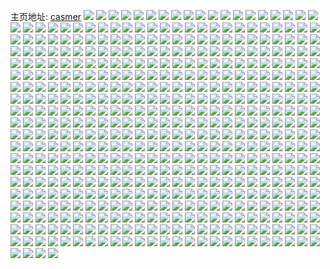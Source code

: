 主页地址: [casmer](https://weibo.com/u/1407737105) 
![](https://wx4.sinaimg.cn/mw2000/53e85d11gy1grmi6sm6uaj20u0140dzh.jpg) 
![](https://wx4.sinaimg.cn/mw2000/53e85d11gy1grmi6tfh8xj20u0140wy1.jpg) 
![](https://wx4.sinaimg.cn/mw2000/53e85d11gy1grmi6ubsi3j21400u0h24.jpg) 
![](https://wx4.sinaimg.cn/mw2000/53e85d11gy1grmi6uve71j21400u04fx.jpg) 
![](https://wx4.sinaimg.cn/mw2000/001xgIJbgy1grmi6vlktbj61400u04eq02.jpg) 
![](https://wx4.sinaimg.cn/mw2000/53e85d11gy1grmi6wj1vfj21400u0awk.jpg) 
![](https://wx4.sinaimg.cn/mw2000/53e85d11gy1grmi6x4kukj21400u0gyb.jpg) 
![](https://wx4.sinaimg.cn/mw2000/53e85d11gy1grmi6xnpdhj21400u0dv8.jpg) 
![](https://wx4.sinaimg.cn/mw2000/53e85d11gy1grmi6rjzdpj21410u013j.jpg) 
![](https://wx4.sinaimg.cn/mw2000/53e85d11gy1grlcqibx5aj22c03404qr.jpg) 
![](https://wx4.sinaimg.cn/mw2000/53e85d11gy1grlcqngov4j23402c0hdv.jpg) 
![](https://wx4.sinaimg.cn/mw2000/001xgIJbgy1grlcqryxh4j63402c0npf02.jpg) 
![](https://wx4.sinaimg.cn/mw2000/53e85d11gy1grlcqz4esej23402c0hdw.jpg) 
![](https://wx4.sinaimg.cn/mw2000/53e85d11gy1grlcqdwmyvj22c03401jd.jpg) 
![](https://wx4.sinaimg.cn/mw2000/53e85d11gy1grlcr62ha0j23402c0x6t.jpg) 
![](https://wx4.sinaimg.cn/mw2000/53e85d11gy1grlcrbompij22c0340x6s.jpg) 
![](https://wx4.sinaimg.cn/mw2000/53e85d11gy1grlcrh9vs5j23402c0b2c.jpg) 
![](https://wx4.sinaimg.cn/mw2000/53e85d11gy1grlcrq0u8dj22c0340npi.jpg) 
![](https://wx4.sinaimg.cn/mw2000/53e85d11gy1grkbtsnvp1j21400u0tsw.jpg) 
![](https://wx4.sinaimg.cn/mw2000/53e85d11gy1grkbs9y2dhj21400u04f4.jpg) 
![](https://wx4.sinaimg.cn/mw2000/53e85d11gy1grkbslhws1j21400u0h61.jpg) 
![](https://wx4.sinaimg.cn/mw2000/53e85d11gy1grkbsor2yrj21400u0aqq.jpg) 
![](https://wx4.sinaimg.cn/mw2000/53e85d11gy1grkbssj0lkj20u0140aju.jpg) 
![](https://wx4.sinaimg.cn/mw2000/53e85d11gy1grkbsx96k2j21400u04al.jpg) 
![](https://wx4.sinaimg.cn/mw2000/53e85d11gy1grkbtek1wnj21930u0qhx.jpg) 
![](https://wx4.sinaimg.cn/mw2000/53e85d11gy1grkbthq9zhj21400u01a6.jpg) 
![](https://wx4.sinaimg.cn/mw2000/53e85d11gy1grkbtlxrfxj21400u0tpv.jpg) 
![](https://wx4.sinaimg.cn/mw2000/53e85d11gy1grk6ww3ydxj20u0140tr4.jpg) 
![](https://wx4.sinaimg.cn/mw2000/53e85d11gy1grk6wxc5hlj20u0140h3i.jpg) 
![](https://wx4.sinaimg.cn/mw2000/53e85d11gy1grk6wydjruj21400u0duq.jpg) 
![](https://wx4.sinaimg.cn/mw2000/53e85d11gy1grk6wzfsl4j21400u0tmx.jpg) 
![](https://wx4.sinaimg.cn/mw2000/53e85d11gy1grk6wungxvj20u0140nbk.jpg) 
![](https://wx4.sinaimg.cn/mw2000/53e85d11gy1grk6x0y0kqj21400u019u.jpg) 
![](https://wx4.sinaimg.cn/mw2000/53e85d11gy1grk6x2cioxj21400u0dw0.jpg) 
![](https://wx4.sinaimg.cn/mw2000/53e85d11gy1grk6x3gsgfj21400u07ge.jpg) 
![](https://wx4.sinaimg.cn/mw2000/53e85d11gy1grk6x6rns2j21400u0wss.jpg) 
![](https://wx4.sinaimg.cn/mw2000/53e85d11gy1grk21e4vzlj21400u0qfy.jpg) 
![](https://wx4.sinaimg.cn/mw2000/53e85d11gy1grk21xd2w6j21400u0at6.jpg) 
![](https://wx4.sinaimg.cn/mw2000/53e85d11gy1grk21fo9zoj21400u0nbl.jpg) 
![](https://wx4.sinaimg.cn/mw2000/53e85d11gy1grk21hip1uj20u0140qoi.jpg) 
![](https://wx4.sinaimg.cn/mw2000/53e85d11gy1grk21nq3tkj21400u0h6v.jpg) 
![](https://wx4.sinaimg.cn/mw2000/53e85d11gy1grk21qpa49j20u01401eq.jpg) 
![](https://wx4.sinaimg.cn/mw2000/53e85d11gy1grk21s7chcj20u01401bh.jpg) 
![](https://wx4.sinaimg.cn/mw2000/53e85d11gy1grk21tu5o1j21400u0dug.jpg) 
![](https://wx4.sinaimg.cn/mw2000/53e85d11gy1grk21vlzoyj21400u019r.jpg) 
![](https://wx4.sinaimg.cn/mw2000/53e85d11gy1grj6cva6vnj21400u0qdi.jpg) 
![](https://wx4.sinaimg.cn/mw2000/53e85d11gy1grj6czoqzkj21400u0ti9.jpg) 
![](https://wx4.sinaimg.cn/mw2000/53e85d11gy1grj6cypzrxj21400u0tiy.jpg) 
![](https://wx4.sinaimg.cn/mw2000/53e85d11gy1grj6d0vgosj21400u0gva.jpg) 
![](https://wx4.sinaimg.cn/mw2000/53e85d11gy1grj6cu9gr1j21400u0naj.jpg) 
![](https://wx4.sinaimg.cn/mw2000/53e85d11gy1grj6d218mcj21400u04aj.jpg) 
![](https://wx4.sinaimg.cn/mw2000/53e85d11gy1grj6d41e3lj21400u07h4.jpg) 
![](https://wx4.sinaimg.cn/mw2000/53e85d11gy1grj6d2z9n4j21400u07fm.jpg) 
![](https://wx4.sinaimg.cn/mw2000/53e85d11gy1grj6d5cu59j21400u0qgo.jpg) 
![](https://wx4.sinaimg.cn/mw2000/53e85d11gy1grhwzeg1eej20u01404d6.jpg) 
![](https://wx4.sinaimg.cn/mw2000/53e85d11gy1grhwzd5daqj21400u0nhn.jpg) 
![](https://wx4.sinaimg.cn/mw2000/53e85d11gy1grhwzg7fl3j20u0140aw4.jpg) 
![](https://wx4.sinaimg.cn/mw2000/53e85d11gy1grhwzh0f3tj21400u0dv7.jpg) 
![](https://wx4.sinaimg.cn/mw2000/53e85d11gy1grhwzia53sj20u0140e0d.jpg) 
![](https://wx4.sinaimg.cn/mw2000/53e85d11gy1grhwzixdymj21400u0ams.jpg) 
![](https://wx4.sinaimg.cn/mw2000/53e85d11gy1grhwzjnsq1j21400u04gg.jpg) 
![](https://wx4.sinaimg.cn/mw2000/53e85d11gy1grhwzkvv7ej20u0140asz.jpg) 
![](https://wx4.sinaimg.cn/mw2000/53e85d11gy1grhwzlzqnmj20u0140qjr.jpg) 
![](https://wx4.sinaimg.cn/mw2000/53e85d11gy1grhwxb8cbwj21400u019u.jpg) 
![](https://wx4.sinaimg.cn/mw2000/53e85d11gy1grhwx7s572j21400u0gyw.jpg) 
![](https://wx4.sinaimg.cn/mw2000/53e85d11gy1grhwxgigvfj21400u0k7w.jpg) 
![](https://wx4.sinaimg.cn/mw2000/53e85d11gy1grhwxc4kqhj21400u0dt8.jpg) 
![](https://wx4.sinaimg.cn/mw2000/53e85d11gy1grhwxd0hxaj20u0140anf.jpg) 
![](https://wx4.sinaimg.cn/mw2000/53e85d11gy1grhwxdz7saj20u0140h1u.jpg) 
![](https://wx4.sinaimg.cn/mw2000/53e85d11gy1grhwxiom6nj20u0140tsz.jpg) 
![](https://wx4.sinaimg.cn/mw2000/53e85d11gy1grhwxfb9i5j20u0140tp8.jpg) 
![](https://wx4.sinaimg.cn/mw2000/53e85d11gy1grhwxhgpggj20u0140wue.jpg) 
![](https://wx4.sinaimg.cn/mw2000/53e85d11gy1grfv3fzwe6j22c03401l1.jpg) 
![](https://wx4.sinaimg.cn/mw2000/53e85d11gy1grfv3m0acfj23402c0kjp.jpg) 
![](https://wx4.sinaimg.cn/mw2000/53e85d11gy1grfv3v9oigj22c0340u11.jpg) 
![](https://wx4.sinaimg.cn/mw2000/53e85d11gy1grfv40bmd3j22c0340u10.jpg) 
![](https://wx4.sinaimg.cn/mw2000/53e85d11gy1grfv47v82vj22c0340e84.jpg) 
![](https://wx4.sinaimg.cn/mw2000/53e85d11gy1grfv4fl13gj22c0340b2e.jpg) 
![](https://wx4.sinaimg.cn/mw2000/53e85d11gy1grfv4oh52yj22c0340hdy.jpg) 
![](https://wx4.sinaimg.cn/mw2000/53e85d11gy1grfv4uookcj22c0340x6r.jpg) 
![](https://wx4.sinaimg.cn/mw2000/53e85d11gy1grfv33fs0ej22c0340u11.jpg) 
![](https://wx4.sinaimg.cn/mw2000/53e85d11gy1greo84snhyj22c0340kjm.jpg) 
![](https://wx4.sinaimg.cn/mw2000/53e85d11gy1greo8wpfzbj22c0340kjp.jpg) 
![](https://wx4.sinaimg.cn/mw2000/53e85d11gy1greo94bdqkj22c03404qr.jpg) 
![](https://wx4.sinaimg.cn/mw2000/53e85d11gy1greo9a18qdj23402c0hdv.jpg) 
![](https://wx4.sinaimg.cn/mw2000/53e85d11gy1greo9ze4ydj22c0340x6s.jpg) 
![](https://wx4.sinaimg.cn/mw2000/53e85d11gy1greoabi121j22c0340x6t.jpg) 
![](https://wx4.sinaimg.cn/mw2000/53e85d11gy1greoarvajoj23402c07wn.jpg) 
![](https://wx4.sinaimg.cn/mw2000/53e85d11gy1greo7v9i8nj21nh2lde83.jpg) 
![](https://wx4.sinaimg.cn/mw2000/53e85d11gy1greob01lo2j23402c07wk.jpg) 
![](https://wx4.sinaimg.cn/mw2000/53e85d11ly1gqrhude241j20u0140qv6.jpg) 
![](https://wx4.sinaimg.cn/mw2000/53e85d11ly1gqrhvb0uppj21410u07wj.jpg) 
![](https://wx4.sinaimg.cn/mw2000/53e85d11ly1gqrhvhtqj4j20u0140kjm.jpg) 
![](https://wx4.sinaimg.cn/mw2000/53e85d11ly1gqrhvpb6uqj20u01407wi.jpg) 
![](https://wx4.sinaimg.cn/mw2000/53e85d11ly1gqrhvu01pbj20u0140gzx.jpg) 
![](https://wx4.sinaimg.cn/mw2000/53e85d11ly1gqrhw4kix9j20u01424qr.jpg) 
![](https://wx4.sinaimg.cn/mw2000/53e85d11ly1gqrht379crj21400u0asm.jpg) 
![](https://wx4.sinaimg.cn/mw2000/53e85d11ly1gqrhw7d25yj21400u0h22.jpg) 
![](https://wx4.sinaimg.cn/mw2000/53e85d11ly1gqrhwbwmncj21br0u0wxp.jpg) 
![](https://wx4.sinaimg.cn/mw2000/53e85d11ly1gqqewrn6q3j21400u0h1n.jpg) 
![](https://wx4.sinaimg.cn/mw2000/53e85d11ly1gqqewwla97j20u01donji.jpg) 
![](https://wx4.sinaimg.cn/mw2000/53e85d11ly1gqqewz5cacj20u01404dr.jpg) 
![](https://wx4.sinaimg.cn/mw2000/53e85d11ly1gqqex1hqlsj20u0140gxq.jpg) 
![](https://wx4.sinaimg.cn/mw2000/53e85d11ly1gqqeweuqbdj21400u0gwk.jpg) 
![](https://wx4.sinaimg.cn/mw2000/53e85d11ly1gqqex4rna2j21400u0ao7.jpg) 
![](https://wx4.sinaimg.cn/mw2000/53e85d11ly1gqqex6mwb8j21400u0wqw.jpg) 
![](https://wx4.sinaimg.cn/mw2000/53e85d11ly1gqqexmczjkj21400u0aki.jpg) 
![](https://wx4.sinaimg.cn/mw2000/53e85d11ly1gqqexpt5tdj21070n042w.jpg) 
![](https://wx4.sinaimg.cn/mw2000/53e85d11ly1gqp8k63vyvj21o02pn4qr.jpg) 
![](https://wx4.sinaimg.cn/mw2000/53e85d11ly1gqp8k94nszj23402c0hdu.jpg) 
![](https://wx4.sinaimg.cn/mw2000/53e85d11ly1gqp8kdbf2xj22nh1o0u0z.jpg) 
![](https://wx4.sinaimg.cn/mw2000/53e85d11ly1gqp8ke2ah6j20uw1cpngk.jpg) 
![](https://wx4.sinaimg.cn/mw2000/53e85d11ly1gqp8k2mu9ij21nw2qje82.jpg) 
![](https://wx4.sinaimg.cn/mw2000/53e85d11ly1gqp8kep4bbj20u01hcmzu.jpg) 
![](https://wx4.sinaimg.cn/mw2000/53e85d11ly1gqlt89sssyj235s2dc1l2.jpg) 
![](https://wx4.sinaimg.cn/mw2000/53e85d11ly1gqlt8gx4t8j235s2dc4qt.jpg) 
![](https://wx4.sinaimg.cn/mw2000/53e85d11ly1gqlt8qo207j235s2dcb2d.jpg) 
![](https://wx4.sinaimg.cn/mw2000/53e85d11ly1gqlt937r5hj235s2dcb2f.jpg) 
![](https://wx4.sinaimg.cn/mw2000/53e85d11ly1gqlt9d2xbaj22dc35sb2d.jpg) 
![](https://wx4.sinaimg.cn/mw2000/53e85d11ly1gqlt9mqg0wj235s2dce86.jpg) 
![](https://wx4.sinaimg.cn/mw2000/53e85d11ly1gqlt7te2wnj20u0140q5z.jpg) 
![](https://wx4.sinaimg.cn/mw2000/53e85d11ly1gqlt9vcscej21o02qa4qr.jpg) 
![](https://wx4.sinaimg.cn/mw2000/53e85d11ly1gqlt9wfr8rj20v91mrwi9.jpg) 
![](https://wx4.sinaimg.cn/mw2000/53e85d11gy1gqcie4juwnj21400u0kb0.jpg) 
![](https://wx4.sinaimg.cn/mw2000/53e85d11gy1gqcie61rstj215d0u01at.jpg) 
![](https://wx4.sinaimg.cn/mw2000/53e85d11gy1gqcie6z69xj21400u0wz9.jpg) 
![](https://wx4.sinaimg.cn/mw2000/53e85d11gy1gqcie7y0tzj20u0140qp7.jpg) 
![](https://wx4.sinaimg.cn/mw2000/53e85d11gy1gqcie96m99j20u0140qh4.jpg) 
![](https://wx4.sinaimg.cn/mw2000/53e85d11gy1gqcieasljgj21400u0k8w.jpg) 
![](https://wx4.sinaimg.cn/mw2000/53e85d11gy1gqciec343dj20u0140e04.jpg) 
![](https://wx4.sinaimg.cn/mw2000/53e85d11gy1gqcied4c0lj20u0140trg.jpg) 
![](https://wx4.sinaimg.cn/mw2000/53e85d11gy1gqcie2zmskj20u0140k8s.jpg) 
![](https://wx4.sinaimg.cn/mw2000/53e85d11gy1gqbzki6iryj21400u0nf8.jpg) 
![](https://wx4.sinaimg.cn/mw2000/53e85d11gy1gqbzkh4y1hj21400u0aj4.jpg) 
![](https://wx4.sinaimg.cn/mw2000/53e85d11gy1gqbzkiz1oej21400u012b.jpg) 
![](https://wx4.sinaimg.cn/mw2000/53e85d11gy1gqbzkk22gkj21400u0wvk.jpg) 
![](https://wx4.sinaimg.cn/mw2000/53e85d11gy1gqbzkkt1ssj21400u011l.jpg) 
![](https://wx4.sinaimg.cn/mw2000/53e85d11gy1gqbzklpte1j21400u0157.jpg) 
![](https://wx4.sinaimg.cn/mw2000/53e85d11gy1gqbzkmmbp9j21400u0an4.jpg) 
![](https://wx4.sinaimg.cn/mw2000/53e85d11gy1gqbzkn8ojvj21400u0dne.jpg) 
![](https://wx4.sinaimg.cn/mw2000/53e85d11gy1gqbzko1g0uj21400u0tk1.jpg) 
![](https://wx4.sinaimg.cn/mw2000/53e85d11gy1gqb9ng12isj20u0140aue.jpg) 
![](https://wx4.sinaimg.cn/mw2000/53e85d11gy1gqb9nguiwjj21400u0qjo.jpg) 
![](https://wx4.sinaimg.cn/mw2000/53e85d11gy1gqb9ni04eyj21400u0ts7.jpg) 
![](https://wx4.sinaimg.cn/mw2000/53e85d11gy1gqb9niyirzj20u0140qkh.jpg) 
![](https://wx4.sinaimg.cn/mw2000/53e85d11gy1gqb9netcqaj20u0140h8p.jpg) 
![](https://wx4.sinaimg.cn/mw2000/53e85d11gy1gqb9nk4rs2j20u0140kd3.jpg) 
![](https://wx4.sinaimg.cn/mw2000/53e85d11gy1gqb9nl9f43j20u0140wyt.jpg) 
![](https://wx4.sinaimg.cn/mw2000/53e85d11gy1gqb9nmf1pvj20u0140dzj.jpg) 
![](https://wx4.sinaimg.cn/mw2000/53e85d11gy1gqb9nnda0sj20u0140tr5.jpg) 
![](https://wx4.sinaimg.cn/mw2000/53e85d11gy1gqay9wl8grj22c0340kjo.jpg) 
![](https://wx4.sinaimg.cn/mw2000/53e85d11gy1gqay9yo8z1j22c0340qv6.jpg) 
![](https://wx4.sinaimg.cn/mw2000/53e85d11gy1gqayaphxihj23402c07wk.jpg) 
![](https://wx4.sinaimg.cn/mw2000/53e85d11gy1gqaya2bl39j22c0340hdw.jpg) 
![](https://wx4.sinaimg.cn/mw2000/53e85d11gy1gqaya9t8stj23402c0npf.jpg) 
![](https://wx4.sinaimg.cn/mw2000/53e85d11gy1gqay9twjpxj22c0340b2b.jpg) 
![](https://wx4.sinaimg.cn/mw2000/53e85d11gy1gqayaee747j23402c07wk.jpg) 
![](https://wx4.sinaimg.cn/mw2000/53e85d11gy1gqayaiakllj22c0340x6s.jpg) 
![](https://wx4.sinaimg.cn/mw2000/53e85d11gy1gqayalmtsyj23402c0npg.jpg) 
![](https://wx4.sinaimg.cn/mw2000/53e85d11gy1gqa6cl9p29j23402c01kz.jpg) 
![](https://wx4.sinaimg.cn/mw2000/53e85d11gy1gqa6chqrr1j23402c0hdw.jpg) 
![](https://wx4.sinaimg.cn/mw2000/53e85d11gy1gqa6cp2qnxj23402c0b2b.jpg) 
![](https://wx4.sinaimg.cn/mw2000/53e85d11gy1gqa6cuon2lj23402c07wk.jpg) 
![](https://wx4.sinaimg.cn/mw2000/53e85d11gy1gqa6d05tsrj23402c0npf.jpg) 
![](https://wx4.sinaimg.cn/mw2000/53e85d11gy1gqa6d51dsoj23402c0u0z.jpg) 
![](https://wx4.sinaimg.cn/mw2000/53e85d11gy1gqa6db9oukj23402c01kz.jpg) 
![](https://wx4.sinaimg.cn/mw2000/53e85d11gy1gqa6dgahfij23402c0u0z.jpg) 
![](https://wx4.sinaimg.cn/mw2000/53e85d11gy1gqa6dlkfnfj23402c0e83.jpg) 
![](https://wx4.sinaimg.cn/mw2000/53e85d11gy1gq9t90jcjbj21400u0wsz.jpg) 
![](https://wx4.sinaimg.cn/mw2000/53e85d11gy1gq9t943c6zj21400u0k6n.jpg) 
![](https://wx4.sinaimg.cn/mw2000/53e85d11gy1gq9t94wehyj21400u0k83.jpg) 
![](https://wx4.sinaimg.cn/mw2000/53e85d11gy1gq9t95s7fmj20u0140gys.jpg) 
![](https://wx4.sinaimg.cn/mw2000/53e85d11gy1gq9t96g3hrj21410u0gur.jpg) 
![](https://wx4.sinaimg.cn/mw2000/53e85d11gy1gq9t930nlwj21400u017b.jpg) 
![](https://wx4.sinaimg.cn/mw2000/53e85d11gy1gq9t97f809j21400u0k43.jpg) 
![](https://wx4.sinaimg.cn/mw2000/53e85d11gy1gq9t98c912j20u0140n8o.jpg) 
![](https://wx4.sinaimg.cn/mw2000/53e85d11gy1gq9t8xccumj211z0n014t.jpg) 
![](https://wx4.sinaimg.cn/mw2000/53e85d11gy1gq8wx4ot17j217n0u0dqa.jpg) 
![](https://wx4.sinaimg.cn/mw2000/53e85d11gy1gq8wx65pgpj20zr0n07dx.jpg) 
![](https://wx4.sinaimg.cn/mw2000/53e85d11gy1gq8wx7p9vaj20u0140anq.jpg) 
![](https://wx4.sinaimg.cn/mw2000/53e85d11gy1gq8wx38q9ej20u0140qhh.jpg) 
![](https://wx4.sinaimg.cn/mw2000/53e85d11gy1gq8wx9hhs1j21400u0aot.jpg) 
![](https://wx4.sinaimg.cn/mw2000/53e85d11gy1gq8wxbmztyj20u0140dzv.jpg) 
![](https://wx4.sinaimg.cn/mw2000/53e85d11gy1gq8wxd4jbtj21400u0n98.jpg) 
![](https://wx4.sinaimg.cn/mw2000/53e85d11gy1gq8wxe1xa4j21400u0qj0.jpg) 
![](https://wx4.sinaimg.cn/mw2000/53e85d11gy1gq8wxevg45j21400u0qfw.jpg) 
![](https://wx4.sinaimg.cn/mw2000/53e85d11gy1gq7bi5ntjaj20u01404cz.jpg) 
![](https://wx4.sinaimg.cn/mw2000/53e85d11gy1gq7bigvonej21400u0duh.jpg) 
![](https://wx4.sinaimg.cn/mw2000/53e85d11gy1gq7birmweyj20u0140h5o.jpg) 
![](https://wx4.sinaimg.cn/mw2000/53e85d11gy1gq7bi2jlfhj21400u0qbg.jpg) 
![](https://wx4.sinaimg.cn/mw2000/53e85d11gy1gq7bj0kky3j20u01407p6.jpg) 
![](https://wx4.sinaimg.cn/mw2000/53e85d11gy1gq7bjbetr1j210j0n0drn.jpg) 
![](https://wx4.sinaimg.cn/mw2000/53e85d11gy1gq7bjdly3sj20zf0n046y.jpg) 
![](https://wx4.sinaimg.cn/mw2000/53e85d11gy1gq7bjge0u4j21400u049y.jpg) 
![](https://wx4.sinaimg.cn/mw2000/53e85d11gy1gq7bjkm6mcj21000n0wm6.jpg) 
![](https://wx4.sinaimg.cn/mw2000/53e85d11gy1gq6r154cclj21400u0amo.jpg) 
![](https://wx4.sinaimg.cn/mw2000/53e85d11gy1gq6r16kximj21400u0duq.jpg) 
![](https://wx4.sinaimg.cn/mw2000/53e85d11gy1gq6r19wxu9j20u014015v.jpg) 
![](https://wx4.sinaimg.cn/mw2000/53e85d11gy1gq6r1c4tu4j21400u07kz.jpg) 
![](https://wx4.sinaimg.cn/mw2000/53e85d11gy1gq6r1d3m9hj21400u07hu.jpg) 
![](https://wx4.sinaimg.cn/mw2000/53e85d11gy1gq6r1e5q42j21400u0gxy.jpg) 
![](https://wx4.sinaimg.cn/mw2000/53e85d11gy1gq6r1f1721j21400u0nai.jpg) 
![](https://wx4.sinaimg.cn/mw2000/53e85d11gy1gq6r13pqhij20u0140qh6.jpg) 
![](https://wx4.sinaimg.cn/mw2000/53e85d11gy1gq6r1fy9xoj21400u0wrj.jpg) 
![](https://wx4.sinaimg.cn/mw2000/53e85d11gy1gq4fa6kgttj22c0340hdw.jpg) 
![](https://wx4.sinaimg.cn/mw2000/53e85d11gy1gq4faa5z3bj22c0340hdx.jpg) 
![](https://wx4.sinaimg.cn/mw2000/53e85d11gy1gq4fadfydhj23402c04qt.jpg) 
![](https://wx4.sinaimg.cn/mw2000/53e85d11gy1gq4fajj461j215o0v8u0z.jpg) 
![](https://wx4.sinaimg.cn/mw2000/53e85d11gy1gq4fa2puq7j23402c07wk.jpg) 
![](https://wx4.sinaimg.cn/mw2000/53e85d11gy1gq4fanuwypj215m1jkhe0.jpg) 
![](https://wx4.sinaimg.cn/mw2000/53e85d11gy1gq4faqw9naj23402c07wk.jpg) 
![](https://wx4.sinaimg.cn/mw2000/53e85d11gy1gq4fasy11aj22c0340e83.jpg) 
![](https://wx4.sinaimg.cn/mw2000/53e85d11gy1gq4faw9aa8j215o0v8kjo.jpg) 
![](https://wx4.sinaimg.cn/mw2000/53e85d11gy1gq46glqvbmj21400u0h0p.jpg) 
![](https://wx4.sinaimg.cn/mw2000/53e85d11gy1gq46gmn6saj20u01404es.jpg) 
![](https://wx4.sinaimg.cn/mw2000/53e85d11gy1gq46gnmfiij21400u0kac.jpg) 
![](https://wx4.sinaimg.cn/mw2000/53e85d11gy1gq46gp8ynsj21400u0h4u.jpg) 
![](https://wx4.sinaimg.cn/mw2000/53e85d11gy1gq46gq61fsj213d0u0tq5.jpg) 
![](https://wx4.sinaimg.cn/mw2000/53e85d11gy1gq46gqv2emj20u014049c.jpg) 
![](https://wx4.sinaimg.cn/mw2000/53e85d11gy1gq46grj9qvj20u0140n8d.jpg) 
![](https://wx4.sinaimg.cn/mw2000/53e85d11gy1gq46gs6w47j21400u0qea.jpg) 
![](https://wx4.sinaimg.cn/mw2000/53e85d11gy1gq46gksdemj21400u0nbw.jpg) 
![](https://wx4.sinaimg.cn/mw2000/53e85d11gy1gq39q05u64j22c03401l3.jpg) 
![](https://wx4.sinaimg.cn/mw2000/53e85d11gy1gq39q48akgj22c0340hdz.jpg) 
![](https://wx4.sinaimg.cn/mw2000/53e85d11gy1gq39q6wne1j23402c0hdv.jpg) 
![](https://wx4.sinaimg.cn/mw2000/53e85d11gy1gq39qazsg0j23402c0qv7.jpg) 
![](https://wx4.sinaimg.cn/mw2000/53e85d11gy1gq39qdx89wj23402c07wk.jpg) 
![](https://wx4.sinaimg.cn/mw2000/53e85d11gy1gq39qgg7xoj23402c0b2d.jpg) 
![](https://wx4.sinaimg.cn/mw2000/53e85d11gy1gq39qirfe7j23402c07wj.jpg) 
![](https://wx4.sinaimg.cn/mw2000/53e85d11gy1gq39pwsta4j23402c0e83.jpg) 
![](https://wx4.sinaimg.cn/mw2000/53e85d11gy1gq39qkw1mij23402c0e83.jpg) 
![](https://wx4.sinaimg.cn/mw2000/53e85d11ly1gq244futvtj21ax0u07gh.jpg) 
![](https://wx4.sinaimg.cn/mw2000/53e85d11ly1gq244avbuxj21400u0qi5.jpg) 
![](https://wx4.sinaimg.cn/mw2000/53e85d11ly1gq244bjgp4j21400u0k19.jpg) 
![](https://wx4.sinaimg.cn/mw2000/53e85d11ly1gq244c8pv6j215q0u04cl.jpg) 
![](https://wx4.sinaimg.cn/mw2000/53e85d11ly1gq244gh5yrj20u01doww4.jpg) 
![](https://wx4.sinaimg.cn/mw2000/53e85d11ly1gq244d2ltij21400u0dqw.jpg) 
![](https://wx4.sinaimg.cn/mw2000/53e85d11ly1gq244dwn47j20u01407hf.jpg) 
![](https://wx4.sinaimg.cn/mw2000/53e85d11ly1gq2449zq48j21de0u0wxf.jpg) 
![](https://wx4.sinaimg.cn/mw2000/53e85d11ly1gq244etcw3j20u0140ana.jpg) 
![](https://wx4.sinaimg.cn/mw2000/53e85d11ly1gq0bj8bi7qj23402c07wk.jpg) 
![](https://wx4.sinaimg.cn/mw2000/53e85d11ly1gq0biwlpycj23402c0b2c.jpg) 
![](https://wx4.sinaimg.cn/mw2000/53e85d11ly1gq0bjfzdnnj22c0340npf.jpg) 
![](https://wx4.sinaimg.cn/mw2000/53e85d11ly1gq0bjj8p6ej215k0v67wj.jpg) 
![](https://wx4.sinaimg.cn/mw2000/53e85d11ly1gq0bjpgp6zj22c0340hdw.jpg) 
![](https://wx4.sinaimg.cn/mw2000/53e85d11ly1gq0bjwjscfj21n32prqv6.jpg) 
![](https://wx4.sinaimg.cn/mw2000/53e85d11ly1gppdm0piv8j21co0v97pk.jpg) 
![](https://wx4.sinaimg.cn/mw2000/53e85d11ly1gppdm2xggxj21eb0v9noi.jpg) 
![](https://wx4.sinaimg.cn/mw2000/53e85d11ly1gppdm4hpj6j218n0v91fg.jpg) 
![](https://wx4.sinaimg.cn/mw2000/53e85d11ly1gppdm6uithj21ch0v94qp.jpg) 
![](https://wx4.sinaimg.cn/mw2000/53e85d11ly1gppdlywaetj217c0v9tr4.jpg) 
![](https://wx4.sinaimg.cn/mw2000/53e85d11ly1gppdm928lwj21ep0v94qp.jpg) 
![](https://wx4.sinaimg.cn/mw2000/53e85d11ly1gppdmsns34j215m1jku0x.jpg) 
![](https://wx4.sinaimg.cn/mw2000/53e85d11ly1gppdmf0nl2j215m1jkkjl.jpg) 
![](https://wx4.sinaimg.cn/mw2000/53e85d11ly1gppdmg01twj20nf1e41c9.jpg) 
![](https://wx4.sinaimg.cn/mw2000/53e85d11ly1gpo65pdl7ej21400u0134.jpg) 
![](https://wx4.sinaimg.cn/mw2000/53e85d11ly1gpo661yp7ij23402c07wl.jpg) 
![](https://wx4.sinaimg.cn/mw2000/53e85d11ly1gpo66fmh25j23402c04qr.jpg) 
![](https://wx4.sinaimg.cn/mw2000/53e85d11ly1gpo65lben0j215o1jkx6u.jpg) 
![](https://wx4.sinaimg.cn/mw2000/53e85d11ly1gpo66zsi3aj215o1jke88.jpg) 
![](https://wx4.sinaimg.cn/mw2000/53e85d11ly1gpo67yukqej22c0340e88.jpg) 
![](https://wx4.sinaimg.cn/mw2000/53e85d11ly1gpo68z4lxsj215o1jku14.jpg) 
![](https://wx4.sinaimg.cn/mw2000/53e85d11ly1gpo69xv8p9j22c0340b2e.jpg) 
![](https://wx4.sinaimg.cn/mw2000/53e85d11ly1gpo6cafsgbj215o0v8x6s.jpg) 
![](https://wx4.sinaimg.cn/mw2000/53e85d11ly1gpkoy6o2gij21o02rxb2b.jpg) 
![](https://wx4.sinaimg.cn/mw2000/53e85d11ly1gpkoy8ott2j23402c01l0.jpg) 
![](https://wx4.sinaimg.cn/mw2000/53e85d11ly1gpkoybp2b3j23402c0x6t.jpg) 
![](https://wx4.sinaimg.cn/mw2000/53e85d11ly1gpkoyfgz6oj22c03407wn.jpg) 
![](https://wx4.sinaimg.cn/mw2000/53e85d11ly1gpkoygr0buj22c0340x6q.jpg) 
![](https://wx4.sinaimg.cn/mw2000/53e85d11ly1gpkoyj4pvbj22c03407wj.jpg) 
![](https://wx4.sinaimg.cn/mw2000/53e85d11ly1gpkoykix26j22c0340b2b.jpg) 
![](https://wx4.sinaimg.cn/mw2000/53e85d11ly1gpkoy4r5z3j22c0340npi.jpg) 
![](https://wx4.sinaimg.cn/mw2000/53e85d11ly1gpkoyn5m2vj23402c0hdv.jpg) 
![](https://wx4.sinaimg.cn/mw2000/53e85d11ly1gpcq8ty7uqj23402c04qs.jpg) 
![](https://wx4.sinaimg.cn/mw2000/53e85d11ly1gpcq8knegwj23402c07wl.jpg) 
![](https://wx4.sinaimg.cn/mw2000/53e85d11ly1gpcq94zz9qj230r29kkjm.jpg) 
![](https://wx4.sinaimg.cn/mw2000/53e85d11ly1gpcq9ahfe9j21o02db7wi.jpg) 
![](https://wx4.sinaimg.cn/mw2000/53e85d11ly1gpcq9wwp48j215o0rsb2a.jpg) 
![](https://wx4.sinaimg.cn/mw2000/53e85d11ly1gpcqa3dwp3j215m1jkb2f.jpg) 
![](https://wx4.sinaimg.cn/mw2000/53e85d11ly1gpcqa4pci8j21b10v97s5.jpg) 
![](https://wx4.sinaimg.cn/mw2000/53e85d11ly1gpcqaa43izj23402c07wk.jpg) 
![](https://wx4.sinaimg.cn/mw2000/53e85d11ly1gpcqaedeuwj23402c04qs.jpg) 
![](https://wx4.sinaimg.cn/mw2000/53e85d11ly1gpb4i7cyk9j23402c0kjm.jpg) 
![](https://wx4.sinaimg.cn/mw2000/53e85d11ly1gpb4iihge2j22c03401l3.jpg) 
![](https://wx4.sinaimg.cn/mw2000/53e85d11ly1gpb4iy7f5vj215o1jkhe0.jpg) 
![](https://wx4.sinaimg.cn/mw2000/53e85d11ly1gpb4j0w906j21ay0v94qp.jpg) 
![](https://wx4.sinaimg.cn/mw2000/53e85d11ly1gpb4j5sh05j217q1rgx6p.jpg) 
![](https://wx4.sinaimg.cn/mw2000/53e85d11ly1gpb4jazbewj21o02frb2c.jpg) 
![](https://wx4.sinaimg.cn/mw2000/53e85d11ly1gpb4jkjexoj23402c07wm.jpg) 
![](https://wx4.sinaimg.cn/mw2000/53e85d11ly1gpb4jnvnirj21dc0v9e63.jpg) 
![](https://wx4.sinaimg.cn/mw2000/53e85d11ly1gpb4jq31inj21bk0v9b23.jpg) 
![](https://wx4.sinaimg.cn/mw2000/53e85d11gy1gp9sti5sa9j20u0142hdu.jpg) 
![](https://wx4.sinaimg.cn/mw2000/53e85d11gy1gp9stiyym3j218i0u0tjw.jpg) 
![](https://wx4.sinaimg.cn/mw2000/53e85d11gy1gp9stjvvqdj20u0140wok.jpg) 
![](https://wx4.sinaimg.cn/mw2000/53e85d11gy1gp9stkpxnpj21400u0qe7.jpg) 
![](https://wx4.sinaimg.cn/mw2000/53e85d11gy1gp9stexcmsj20u01424qq.jpg) 
![](https://wx4.sinaimg.cn/mw2000/53e85d11gy1gp9stlplhsj21680u0tq2.jpg) 
![](https://wx4.sinaimg.cn/mw2000/53e85d11gy1gp9stq3t2xj21410u04qr.jpg) 
![](https://wx4.sinaimg.cn/mw2000/53e85d11gy1gp9str4xbzj21cl0u0dws.jpg) 
![](https://wx4.sinaimg.cn/mw2000/53e85d11gy1gp9strx5xaj21d00u0ak6.jpg) 
![](https://wx4.sinaimg.cn/mw2000/53e85d11gy1gp8o1rgnu8j20u0142qv6.jpg) 
![](https://wx4.sinaimg.cn/mw2000/53e85d11gy1gp8o1s6h3ej21400u0amp.jpg) 
![](https://wx4.sinaimg.cn/mw2000/53e85d11gy1gp8o1so8jxj20u0140171.jpg) 
![](https://wx4.sinaimg.cn/mw2000/53e85d11gy1gp8o1t9m8vj20u0140tm4.jpg) 
![](https://wx4.sinaimg.cn/mw2000/53e85d11gy1gp8o1u6vr9j20u01dj1cl.jpg) 
![](https://wx4.sinaimg.cn/mw2000/53e85d11gy1gp8o1velicj21400u0n99.jpg) 
![](https://wx4.sinaimg.cn/mw2000/53e85d11gy1gp8o1w3xfzj20u0140wqt.jpg) 
![](https://wx4.sinaimg.cn/mw2000/53e85d11gy1gp8o1p48gfj20u0140k3z.jpg) 
![](https://wx4.sinaimg.cn/mw2000/53e85d11gy1gp8o1wln2lj21cq0u0tou.jpg) 
![](https://wx4.sinaimg.cn/mw2000/53e85d11ly1gp7q3fpyxkj20u0190qgk.jpg) 
![](https://wx4.sinaimg.cn/mw2000/53e85d11ly1gp7q3giaqwj21900u0ap5.jpg) 
![](https://wx4.sinaimg.cn/mw2000/53e85d11ly1gp7q3i4sbpj20u0190dvv.jpg) 
![](https://wx4.sinaimg.cn/mw2000/53e85d11ly1gp7q3iwbdpj20u01904c3.jpg) 
![](https://wx4.sinaimg.cn/mw2000/53e85d11ly1gp7q3lul9ij215o0rs4qq.jpg) 
![](https://wx4.sinaimg.cn/mw2000/53e85d11ly1gp7q3nh6tqj21900u07j7.jpg) 
![](https://wx4.sinaimg.cn/mw2000/53e85d11ly1gp7q3euba6j20u0140ka3.jpg) 
![](https://wx4.sinaimg.cn/mw2000/53e85d11ly1gp7q3o4b9jj21400u0wt5.jpg) 
![](https://wx4.sinaimg.cn/mw2000/53e85d11ly1gp7q3r421gj20u01921kz.jpg) 
![](https://wx4.sinaimg.cn/mw2000/53e85d11ly1gp6mr1yvzij215o0rsu0x.jpg) 
![](https://wx4.sinaimg.cn/mw2000/53e85d11ly1gp6mr40hwhj20u0192qv5.jpg) 
![](https://wx4.sinaimg.cn/mw2000/53e85d11ly1gp6mr5y3ipj215o0rse81.jpg) 
![](https://wx4.sinaimg.cn/mw2000/53e85d11ly1gp6mr7xl5qj20u0192qv5.jpg) 
![](https://wx4.sinaimg.cn/mw2000/53e85d11ly1gp6mr9xwlxj20u0192x6p.jpg) 
![](https://wx4.sinaimg.cn/mw2000/53e85d11ly1gp6mrbsduuj215o0rsu0x.jpg) 
![](https://wx4.sinaimg.cn/mw2000/53e85d11ly1gp6mqzln44j20u0192qv5.jpg) 
![](https://wx4.sinaimg.cn/mw2000/53e85d11ly1gp6mrdx9xfj215o0rs1ky.jpg) 
![](https://wx4.sinaimg.cn/mw2000/53e85d11ly1gp6mrfp8a6j215o0rsu0x.jpg) 
![](https://wx4.sinaimg.cn/mw2000/53e85d11ly1gp56c9lmbnj215o0v8b2b.jpg) 
![](https://wx4.sinaimg.cn/mw2000/53e85d11ly1gp56cce9kzj215o0v8kjo.jpg) 
![](https://wx4.sinaimg.cn/mw2000/53e85d11ly1gp56cflnp7j215m1jku11.jpg) 
![](https://wx4.sinaimg.cn/mw2000/53e85d11ly1gp56c6n4naj215m1jkkjs.jpg) 
![](https://wx4.sinaimg.cn/mw2000/53e85d11ly1gp56ck78w8j215m1jk7wo.jpg) 
![](https://wx4.sinaimg.cn/mw2000/53e85d11ly1gp56cmfc9gj21o02s5u0z.jpg) 
![](https://wx4.sinaimg.cn/mw2000/53e85d11ly1gp56cp2gnfj23402c0kjo.jpg) 
![](https://wx4.sinaimg.cn/mw2000/53e85d11ly1gp56ctxbo9j215m1jke88.jpg) 
![](https://wx4.sinaimg.cn/mw2000/53e85d11ly1gp56cwxu23j23402c0b2d.jpg) 
![](https://wx4.sinaimg.cn/mw2000/53e85d11ly1gp478ivbypj20u01dh7h7.jpg) 
![](https://wx4.sinaimg.cn/mw2000/53e85d11ly1gp478jho98j20u01duu0h.jpg) 
![](https://wx4.sinaimg.cn/mw2000/53e85d11ly1gp478k1pf9j20u01clh81.jpg) 
![](https://wx4.sinaimg.cn/mw2000/53e85d11ly1gp478knzfaj20u0188hcx.jpg) 
![](https://wx4.sinaimg.cn/mw2000/53e85d11ly1gp478l491rj217g0u0ap1.jpg) 
![](https://wx4.sinaimg.cn/mw2000/53e85d11ly1gp478ln4tmj20u0179k47.jpg) 
![](https://wx4.sinaimg.cn/mw2000/53e85d11ly1gp478m2zk9j20u017gh1a.jpg) 
![](https://wx4.sinaimg.cn/mw2000/53e85d11ly1gp478n9wabj20u013d1ky.jpg) 
![](https://wx4.sinaimg.cn/mw2000/53e85d11ly1gp478ofjmmj20pr1cy7wh.jpg) 
![](https://wx4.sinaimg.cn/mw2000/53e85d11ly1gp2x88hcgfj20u01401ad.jpg) 
![](https://wx4.sinaimg.cn/mw2000/53e85d11ly1gp2x86wymhj21400u0qjl.jpg) 
![](https://wx4.sinaimg.cn/mw2000/53e85d11ly1gp2x89g28pj20u01dc4ay.jpg) 
![](https://wx4.sinaimg.cn/mw2000/53e85d11ly1goyrlazbavj22c03407wk.jpg) 
![](https://wx4.sinaimg.cn/mw2000/53e85d11ly1goyrlerud3j22c0340qva.jpg) 
![](https://wx4.sinaimg.cn/mw2000/53e85d11ly1goyrlhluo6j22c0340npe.jpg) 
![](https://wx4.sinaimg.cn/mw2000/53e85d11ly1goyrlkc0bnj23402c04qr.jpg) 
![](https://wx4.sinaimg.cn/mw2000/53e85d11ly1goyrlml7qvj22c0340npf.jpg) 
![](https://wx4.sinaimg.cn/mw2000/53e85d11ly1goyrlo0mgbj22c0340x6p.jpg) 
![](https://wx4.sinaimg.cn/mw2000/53e85d11ly1goyrl89ot0j22c0340e83.jpg) 
![](https://wx4.sinaimg.cn/mw2000/53e85d11ly1goyrlqm7jkj22c0340kjq.jpg) 
![](https://wx4.sinaimg.cn/mw2000/53e85d11ly1goyrlunyn0j23402c0qv8.jpg) 
![](https://wx4.sinaimg.cn/mw2000/53e85d11ly1gorvfthrhaj22c0340b2d.jpg) 
![](https://wx4.sinaimg.cn/mw2000/53e85d11ly1gorvfruacrj23402c04qv.jpg) 
![](https://wx4.sinaimg.cn/mw2000/53e85d11ly1gorvfu45hsj21b50v9hdt.jpg) 
![](https://wx4.sinaimg.cn/mw2000/53e85d11ly1gorvfv8cqzj22c0340hdx.jpg) 
![](https://wx4.sinaimg.cn/mw2000/53e85d11ly1gorvfwpilgj23402c0u0z.jpg) 
![](https://wx4.sinaimg.cn/mw2000/53e85d11ly1gorvfyjgjhj23402c0npg.jpg) 
![](https://wx4.sinaimg.cn/mw2000/53e85d11ly1gorvfzvzpcj22c0340nph.jpg) 
![](https://wx4.sinaimg.cn/mw2000/53e85d11ly1gorvg0y34bj23402c0x6s.jpg) 
![](https://wx4.sinaimg.cn/mw2000/53e85d11ly1gorvg1v8onj20v91voax2.jpg) 
![](https://wx4.sinaimg.cn/mw2000/53e85d11ly1gom201kh9nj21o02osu0z.jpg) 
![](https://wx4.sinaimg.cn/mw2000/53e85d11ly1gom2069xlxj20v91vokjm.jpg) 
![](https://wx4.sinaimg.cn/mw2000/53e85d11ly1gom207tf7cj20fo0gbgri.jpg) 
![](https://wx4.sinaimg.cn/mw2000/53e85d11ly1gom1zuezdtj20n01dsgq0.jpg) 
![](https://wx4.sinaimg.cn/mw2000/53e85d11ly1gom20835zgj20u00zm42p.jpg) 
![](https://wx4.sinaimg.cn/mw2000/53e85d11ly1gom208tzsjj20n01dstbw.jpg) 
![](https://wx4.sinaimg.cn/mw2000/53e85d11ly1gobo9f58gfj23402c0e85.jpg) 
![](https://wx4.sinaimg.cn/mw2000/53e85d11ly1gobo9gh7dlj23402c0kjl.jpg) 
![](https://wx4.sinaimg.cn/mw2000/53e85d11ly1gobo9i0djkj22c0340qv7.jpg) 
![](https://wx4.sinaimg.cn/mw2000/53e85d11ly1gobo9ka4q8j23402c0qv7.jpg) 
![](https://wx4.sinaimg.cn/mw2000/53e85d11ly1gobo9dvwulj22c0340x6q.jpg) 
![](https://wx4.sinaimg.cn/mw2000/53e85d11ly1gobo9le15ij23402c0qv8.jpg) 
![](https://wx4.sinaimg.cn/mw2000/53e85d11ly1gobo9mcqvmj23402c07wk.jpg) 
![](https://wx4.sinaimg.cn/mw2000/53e85d11ly1gobo9nyfdbj23402c0npg.jpg) 
![](https://wx4.sinaimg.cn/mw2000/53e85d11ly1gobo9ooxd9j23402c0npe.jpg) 
![](https://wx4.sinaimg.cn/mw2000/53e85d11ly1goaimbn4nuj23402c0b2c.jpg) 
![](https://wx4.sinaimg.cn/mw2000/53e85d11ly1goaimcvv8ij23402c0u0z.jpg) 
![](https://wx4.sinaimg.cn/mw2000/53e85d11ly1goaime15fuj23402c0x6t.jpg) 
![](https://wx4.sinaimg.cn/mw2000/53e85d11ly1goaimf63mkj23402c0u10.jpg) 
![](https://wx4.sinaimg.cn/mw2000/53e85d11ly1goaimg3j5wj23402c0u0z.jpg) 
![](https://wx4.sinaimg.cn/mw2000/53e85d11ly1goaimhgad0j22c0340u10.jpg) 
![](https://wx4.sinaimg.cn/mw2000/53e85d11ly1goaimik95mj22c03407wk.jpg) 
![](https://wx4.sinaimg.cn/mw2000/53e85d11ly1goaimjhr0gj23402c0u0z.jpg) 
![](https://wx4.sinaimg.cn/mw2000/53e85d11ly1goaimko35tj23402c0npg.jpg) 
![](https://wx4.sinaimg.cn/mw2000/53e85d11ly1go1939rnecj23402c07wj.jpg) 
![](https://wx4.sinaimg.cn/mw2000/53e85d11ly1go1938tu8yj21ny2rrb2b.jpg) 
![](https://wx4.sinaimg.cn/mw2000/53e85d11ly1go193ayvklj22c03404qs.jpg) 
![](https://wx4.sinaimg.cn/mw2000/53e85d11ly1go193betoxj20v91ojgpc.jpg) 
![](https://wx4.sinaimg.cn/mw2000/53e85d11ly1go193bstprj215k0v6u0x.jpg) 
![](https://wx4.sinaimg.cn/mw2000/53e85d11ly1go193c60etj20g60suax1.jpg) 
![](https://wx4.sinaimg.cn/mw2000/53e85d11ly1gnu1pa08rmj20u0140k5s.jpg) 
![](https://wx4.sinaimg.cn/mw2000/53e85d11ly1gnu1palno6j20y40n048y.jpg) 
![](https://wx4.sinaimg.cn/mw2000/53e85d11ly1gnu1pb23oaj20u014048a.jpg) 
![](https://wx4.sinaimg.cn/mw2000/53e85d11ly1gnu1pbl24qj20u0140wt2.jpg) 
![](https://wx4.sinaimg.cn/mw2000/53e85d11ly1gnu1p9amboj21400u07qn.jpg) 
![](https://wx4.sinaimg.cn/mw2000/53e85d11ly1gnu1pc7qz9j21400u07fp.jpg) 
![](https://wx4.sinaimg.cn/mw2000/53e85d11ly1gnu1pcxtx7j20u0184qfk.jpg) 
![](https://wx4.sinaimg.cn/mw2000/53e85d11ly1gnu1peesifj20u00u0qc0.jpg) 
![](https://wx4.sinaimg.cn/mw2000/53e85d11ly1gnu1pexxojj20po1jkdls.jpg) 
![](https://wx4.sinaimg.cn/mw2000/53e85d11ly1gns16m4doxj22c0340kjo.jpg) 
![](https://wx4.sinaimg.cn/mw2000/53e85d11ly1gns16svan6j22c0340e84.jpg) 
![](https://wx4.sinaimg.cn/mw2000/53e85d11ly1gns16wog3ij22bo1o04qr.jpg) 
![](https://wx4.sinaimg.cn/mw2000/53e85d11ly1gns1708chpj22jp1o0b2b.jpg) 
![](https://wx4.sinaimg.cn/mw2000/53e85d11ly1gns16gvibwj22c0340npf.jpg) 
![](https://wx4.sinaimg.cn/mw2000/53e85d11ly1gns1779vnjj22c0340e86.jpg) 
![](https://wx4.sinaimg.cn/mw2000/53e85d11ly1gns17c9vuyj22c0340kjo.jpg) 
![](https://wx4.sinaimg.cn/mw2000/53e85d11ly1gns17im7eyj22c0340nph.jpg) 
![](https://wx4.sinaimg.cn/mw2000/53e85d11ly1gns17n9pbyj23402c01kz.jpg) 
![](https://wx4.sinaimg.cn/mw2000/53e85d11ly1gnqqpfq8k9j20u013l13p.jpg) 
![](https://wx4.sinaimg.cn/mw2000/53e85d11ly1gnqqpl5772j20u0140jz7.jpg) 
![](https://wx4.sinaimg.cn/mw2000/53e85d11ly1gnqqpoz927j20u0140ahv.jpg) 
![](https://wx4.sinaimg.cn/mw2000/53e85d11ly1gnqqpxf353j21400u04ai.jpg) 
![](https://wx4.sinaimg.cn/mw2000/53e85d11ly1gnqqq317zjj21400u049b.jpg) 
![](https://wx4.sinaimg.cn/mw2000/53e85d11ly1gnqqp8te65j213h0u0qiz.jpg) 
![](https://wx4.sinaimg.cn/mw2000/53e85d11ly1gnqqqb7xoij21400u0k34.jpg) 
![](https://wx4.sinaimg.cn/mw2000/53e85d11ly1gnqqqgu3qtj21400u0158.jpg) 
![](https://wx4.sinaimg.cn/mw2000/53e85d11ly1gnqqqkc3pij21400u0n55.jpg) 
![](https://wx4.sinaimg.cn/mw2000/53e85d11ly1gnppf3x24hj20u0140wqu.jpg) 
![](https://wx4.sinaimg.cn/mw2000/53e85d11ly1gnppf4vwugj21400u0qov.jpg) 
![](https://wx4.sinaimg.cn/mw2000/53e85d11ly1gnppf61br0j21400u0k06.jpg) 
![](https://wx4.sinaimg.cn/mw2000/53e85d11ly1gnppf82jvaj20u0140ape.jpg) 
![](https://wx4.sinaimg.cn/mw2000/53e85d11ly1gnppf31hhxj20jq0zatev.jpg) 
![](https://wx4.sinaimg.cn/mw2000/53e85d11ly1gnppfa1dr7j21400u04f2.jpg) 
![](https://wx4.sinaimg.cn/mw2000/53e85d11ly1gnppfawvmej21400u0qj4.jpg) 
![](https://wx4.sinaimg.cn/mw2000/53e85d11ly1gnppfbq9gkj20u019nk6l.jpg) 
![](https://wx4.sinaimg.cn/mw2000/53e85d11ly1gnppfctnm9j20u0140nf5.jpg) 
![](https://wx4.sinaimg.cn/mw2000/53e85d11gy1gnnehk3tezj22c0340b2f.jpg) 
![](https://wx4.sinaimg.cn/mw2000/53e85d11gy1gnnehmq6cmj22c0340qva.jpg) 
![](https://wx4.sinaimg.cn/mw2000/53e85d11gy1gnnehp7dyqj22c0340kjr.jpg) 
![](https://wx4.sinaimg.cn/mw2000/53e85d11gy1gnnehrr42zj23402c0qva.jpg) 
![](https://wx4.sinaimg.cn/mw2000/53e85d11gy1gnnehgpo5nj23402c0npi.jpg) 
![](https://wx4.sinaimg.cn/mw2000/53e85d11gy1gnnehu65uuj22c0340qvb.jpg) 
![](https://wx4.sinaimg.cn/mw2000/53e85d11gy1gnnehx4wxgj22c0340u13.jpg) 
![](https://wx4.sinaimg.cn/mw2000/53e85d11gy1gnnei03momj22c0340kjr.jpg) 
![](https://wx4.sinaimg.cn/mw2000/53e85d11gy1gnnei4020kj23402c0qva.jpg) 
![](https://wx4.sinaimg.cn/mw2000/53e85d11gy1gnn9j5dc8cj21400u04di.jpg) 
![](https://wx4.sinaimg.cn/mw2000/53e85d11gy1gnn9j78nptj21400u0nar.jpg) 
![](https://wx4.sinaimg.cn/mw2000/53e85d11gy1gnn9j9i026j21400u01aa.jpg) 
![](https://wx4.sinaimg.cn/mw2000/53e85d11gy1gnn9jaqz30j217c0u0nhs.jpg) 
![](https://wx4.sinaimg.cn/mw2000/53e85d11gy1gnn9j4n9m5j20u0140qdh.jpg) 
![](https://wx4.sinaimg.cn/mw2000/53e85d11gy1gnn9jbhexfj21400u0gww.jpg) 
![](https://wx4.sinaimg.cn/mw2000/53e85d11gy1gnn9jc9klsj20u0140asv.jpg) 
![](https://wx4.sinaimg.cn/mw2000/53e85d11gy1gnn9jd0clhj20u0140qfn.jpg) 
![](https://wx4.sinaimg.cn/mw2000/53e85d11gy1gnn9jf44pbj21400u07kn.jpg) 
![](https://wx4.sinaimg.cn/mw2000/53e85d11gy1gnm8pqsck8j21400u019l.jpg) 
![](https://wx4.sinaimg.cn/mw2000/53e85d11gy1gnm8pt0ltqj21f80u0gtr.jpg) 
![](https://wx4.sinaimg.cn/mw2000/53e85d11gy1gnm8pu6fv9j20u0140ajs.jpg) 
![](https://wx4.sinaimg.cn/mw2000/53e85d11gy1gnm8pv4p6aj20u01404ah.jpg) 
![](https://wx4.sinaimg.cn/mw2000/53e85d11gy1gnm8pwngvaj20u0140qpg.jpg) 
![](https://wx4.sinaimg.cn/mw2000/53e85d11gy1gnm8pxmavpj21di0u0wol.jpg) 
![](https://wx4.sinaimg.cn/mw2000/53e85d11gy1gnm8pyrq7fj21400u07k6.jpg) 
![](https://wx4.sinaimg.cn/mw2000/53e85d11gy1gnm8q14s8ij21di0u04qe.jpg) 
![](https://wx4.sinaimg.cn/mw2000/53e85d11gy1gnm8pp3sm4j20u01dokat.jpg) 
![](https://wx4.sinaimg.cn/mw2000/53e85d11ly1gnkwsrfnjpj20u01407jv.jpg) 
![](https://wx4.sinaimg.cn/mw2000/53e85d11ly1gnkwsrv63oj20u0140aja.jpg) 
![](https://wx4.sinaimg.cn/mw2000/53e85d11ly1gnkwstau5zj20u0140wyj.jpg) 
![](https://wx4.sinaimg.cn/mw2000/53e85d11ly1gnkwsup9i6j20u0140wzx.jpg) 
![](https://wx4.sinaimg.cn/mw2000/53e85d11ly1gnkwsva78dj20u0140dzk.jpg) 
![](https://wx4.sinaimg.cn/mw2000/53e85d11ly1gnkwsozx2fj20u0140nbj.jpg) 
![](https://wx4.sinaimg.cn/mw2000/53e85d11ly1gnkwsw4ey7j20u0140wtn.jpg) 
![](https://wx4.sinaimg.cn/mw2000/53e85d11ly1gnkwsvoiptj20u01404fy.jpg) 
![](https://wx4.sinaimg.cn/mw2000/53e85d11ly1gnkwswq1unj21400u07ts.jpg) 
![](https://wx4.sinaimg.cn/mw2000/53e85d11ly1gnjhp2dnqjj21400u0wve.jpg) 
![](https://wx4.sinaimg.cn/mw2000/53e85d11ly1gnjhp3deyfj20u01407n5.jpg) 
![](https://wx4.sinaimg.cn/mw2000/53e85d11ly1gnjhp4mqwkj20u01407pr.jpg) 
![](https://wx4.sinaimg.cn/mw2000/53e85d11ly1gnjhp6ythxj20u01407nf.jpg) 
![](https://wx4.sinaimg.cn/mw2000/53e85d11ly1gnjhp8bxwjj20u0140k36.jpg) 
![](https://wx4.sinaimg.cn/mw2000/53e85d11ly1gnjhp1e60tj20u0140asg.jpg) 
![](https://wx4.sinaimg.cn/mw2000/53e85d11ly1gnjhp937cbj20u0140h1o.jpg) 
![](https://wx4.sinaimg.cn/mw2000/53e85d11ly1gnjhpbg9t6j20u0140ax1.jpg) 
![](https://wx4.sinaimg.cn/mw2000/53e85d11ly1gnjhpaa8vvj20u0140kcw.jpg) 
![](https://wx4.sinaimg.cn/mw2000/53e85d11gy1gnis93hgdcj21400u04h7.jpg) 
![](https://wx4.sinaimg.cn/mw2000/53e85d11gy1gnis94bnc6j20u0140e5z.jpg) 
![](https://wx4.sinaimg.cn/mw2000/53e85d11gy1gnis94x608j20u0140tr8.jpg) 
![](https://wx4.sinaimg.cn/mw2000/53e85d11gy1gnis92oddjj20u01bntu7.jpg) 
![](https://wx4.sinaimg.cn/mw2000/53e85d11gy1gnis95xhugj21ag0u0h9h.jpg) 
![](https://wx4.sinaimg.cn/mw2000/53e85d11gy1gnis96r8p5j20u015zqmv.jpg) 
![](https://wx4.sinaimg.cn/mw2000/53e85d11gy1gnis988z3yj21400u0tpt.jpg) 
![](https://wx4.sinaimg.cn/mw2000/53e85d11gy1gnis9912irj20u0140aux.jpg) 
![](https://wx4.sinaimg.cn/mw2000/53e85d11gy1gnis97kk4sj20u0140k93.jpg) 
![](https://wx4.sinaimg.cn/mw2000/53e85d11gy1gnidntg3fkj20u0140tph.jpg) 
![](https://wx4.sinaimg.cn/mw2000/53e85d11gy1gnidnu94b0j20u0140qdo.jpg) 
![](https://wx4.sinaimg.cn/mw2000/53e85d11gy1gnidnv56tsj21400u0h1f.jpg) 
![](https://wx4.sinaimg.cn/mw2000/53e85d11gy1gnidnw8rv8j21400u0nfb.jpg) 
![](https://wx4.sinaimg.cn/mw2000/53e85d11gy1gnidnwzpdjj20u0140dpd.jpg) 
![](https://wx4.sinaimg.cn/mw2000/53e85d11gy1gnidny1h89j20u0140ngv.jpg) 
![](https://wx4.sinaimg.cn/mw2000/53e85d11gy1gnido085rej21400u0nfj.jpg) 
![](https://wx4.sinaimg.cn/mw2000/53e85d11gy1gnidns9d8vj20u0140na6.jpg) 
![](https://wx4.sinaimg.cn/mw2000/53e85d11gy1gnidnz8aj6j21400u0dvt.jpg) 
![](https://wx4.sinaimg.cn/mw2000/53e85d11ly1gnhnv5xt7cj22c0340qv8.jpg) 
![](https://wx4.sinaimg.cn/mw2000/53e85d11ly1gnhnvac6h0j23402c0npg.jpg) 
![](https://wx4.sinaimg.cn/mw2000/53e85d11ly1gnhnvickjgj215o1jk4qr.jpg) 
